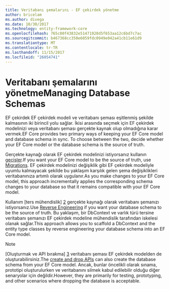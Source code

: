 ```yaml
---
title: Veritabanı şemalarını - EF çekirdek yönetme
author: bricelam
ms.author: divega
ms.date: 10/30/2017
ms.technology: entity-framework-core
ms.openlocfilehash: 765c80f43832e51471928d5f653aa12c6bd7c7ac
ms.sourcegitcommit: b467368cc350e6059fdc0949e042a41cb11e61d9
ms.translationtype: MT
ms.contentlocale: tr-TR
ms.lasthandoff: 11/15/2017
ms.locfileid: "26054741"
---
```

# <a name="managing-database-schemas"></a><span data-ttu-id="530f3-102">Veritabanı şemalarını yönetme</span><span class="sxs-lookup"><span data-stu-id="530f3-102">Managing Database Schemas</span></span>
<span data-ttu-id="530f3-103">EF çekirdek EF çekirdek modeli ve veritabanı şeması eşitlenmiş şekilde kalmasının iki birincil yolu sağlar. İkisi arasında seçmek için EF çekirdek modelinizi veya veritabanı şeması gerçekte kaynak olup olmadığına karar vermek.</span><span class="sxs-lookup"><span data-stu-id="530f3-103">EF Core provides two primary ways of keeping your EF Core model and database schema in sync. To choose between the two, decide whether your EF Core model or the database schema is the source of truth.</span></span>

<span data-ttu-id="530f3-104">Gerçekte kaynağı olarak EF çekirdek modelinizi istiyorsanız kullanın [geçişler][1].</span><span class="sxs-lookup"><span data-stu-id="530f3-104">If you want your EF Core model to be the source of truth, use [Migrations][1].</span></span> <span data-ttu-id="530f3-105">EF çekirdek modelinizi değişiklik gibi EF çekirdek modeliyle uyumlu kalmayacak şekilde bu yaklaşım karşılık gelen şema değişiklikleri veritabanınıza artımlı olarak uygulanır.</span><span class="sxs-lookup"><span data-stu-id="530f3-105">As you make changes to your EF Core model, this approach incrementally applies the corresponding schema changes to your database so that it remains compatible with your EF Core model.</span></span>

<span data-ttu-id="530f3-106">Kullanım [ters mühendislik] [ 2] gerçekte kaynağı olarak veritabanı şemanızı istiyorsanız.</span><span class="sxs-lookup"><span data-stu-id="530f3-106">Use [Reverse Engineering][2] if you want your database schema to be the source of truth.</span></span> <span data-ttu-id="530f3-107">Bu yaklaşım, bir DbContext ve varlık türü tersine veritabanı şemanızı EF çekirdek modeline mühendislik tarafından iskelesi olanak sağlar.</span><span class="sxs-lookup"><span data-stu-id="530f3-107">This approach allows you to scaffold a DbContext and the entity type classes by reverse engineering your database schema into an EF Core model.</span></span>

> [!NOTE]
> <span data-ttu-id="530f3-108">[Oluşturmak ve API bırakma] [ 3] veritabanı şeması EF çekirdek modelden de oluşturabilirsiniz.</span><span class="sxs-lookup"><span data-stu-id="530f3-108">The [create and drop APIs][3] can also create the database schema from your EF Core model.</span></span> <span data-ttu-id="530f3-109">Ancak, bunlar öncelikli olarak sınama, prototipi oluşturulurken ve veritabanını silmek kabul edilebilir olduğu diğer senaryolar için değildir.</span><span class="sxs-lookup"><span data-stu-id="530f3-109">However, they are primarily for testing, prototyping, and other scenarios where dropping the database is acceptable.</span></span>


  [1]: migrations/index.md
  [2]: scaffolding.md
  [3]: ensure-created.md
